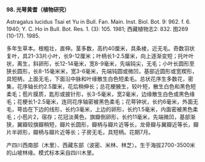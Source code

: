 **98. 光萼黄耆（植物研究）**

Astragalus lucidus Tsai et Yu in Bull. Fan. Main. Inst. Biol. Bot. 9: 962. f. 6. 1940; Y. C. Ho in Bull. Bot. Res. 1. (3): 105. 1981; 西藏植物志2: 832. 图269 (10-17). 1985.

多年生草本。根粗壮，直伸。茎多数，高约40厘米，具条棱，近无毛。奇数羽状复叶，具21-33片小叶，长9-12厘米；叶柄长1-2.5厘米，向上逐渐变短；托叶叶状，离生，斜卵形，长12-14毫米，宽8-9毫米，先端钝尖，无毛；小叶长圆形至狭长圆形，长8-15毫米米，宽3-6毫米，先端钝圆或微凹，基部近圆形或宽楔形，具短柄，上面无毛，下面沿中脉和叶缘散生白色短柔毛。总状花序生多数花，密集，花序轴长约2.5厘米，花后稍伸长；总花梗腋生，较叶短，散生白色和黑色短柔毛；苞片膜质，匙形或披针形，长3-5毫米，宽2毫米，边缘散生白色或黑色缘毛；花梗长1-2.5毫米，连同花序轴密被黑色柔毛；花萼钟状，长约6毫米，外面无毛，萼齿在下边的线形，长约3毫米，上边的卵形，长约1.5毫米，内面密被黑色柔毛；小苞片2，宿存；花冠淡黄色，旗瓣倒卵形，长约11毫米，先端微凹，基部渐狭，翼瓣较旗瓣稍短，瓣片长圆形，瓣柄与瓣片近等长，龙骨瓣与翼瓣近等长，瓣片半卵形，瓣柄与瓣片近等长；子房无毛，具短柄。花期7月。

产四川西南部（木里）、西藏东部（波密、米林、林芝）。生于海拔2700-3500米的山坡林缘。模式标本采自四川木里。
